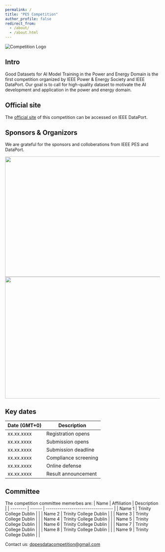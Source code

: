 ```yaml
---
permalink: /
title: "PES Competition"
author_profile: false
redirect_from: 
  - /about/
  - /about.html
---
```


![Competition Logo](https://pesdpcompetition.github.io/images/PEScompLogo.png)

## Intro
Good Datasets for AI Model Training in the Power and Energy Domain is the first competition organized by IEEE Power & Energy Society and IEEE DataPort.
Our goal is to call for high-quality dataset to motivate the AI development and application in the power and energy domain.

## Official site
The [official site]() of this competition can be accessed on IEEE DataPort.

## Sponsors & Organizors
We are grateful for the sponsors and colloberations from IEEE PES and DataPort.

<img src="https://pesdpcompetition.github.io/images/IEEE-PES-Logo-Web-No-Background.jpg" width="557" height="390">  <img src="https://pesdpcompetition.github.io/images/dataport logo.png" width="2247" height="395"> 

## **Key dates**

| Date \(GMT+0\) | Description               |
| -------------- | ------------------------- |
| xx.xx.xxxx     | Registration opens        |
| xx.xx.xxxx     | Submission opens          |
| xx.xx.xxxx     | Submission deadline       |
| xx.xx.xxxx     | Compliance screening      |
| xx.xx.xxxx     | Online defense            |
| xx.xx.xxxx     | Result announcement       |


## Committee
The competition committee memerbes are:
| Name             | Affiliation              | Description                        |
| --------         | ------                   | ---------------------------------- |
| Name 1           | Trinity College Dublin   |                                    |
| Name 2           | Trinity College Dublin   |                                    |
| Name 3           | Trinity College Dublin   |                                    |
| Name 4           | Trinity College Dublin   |                                    |
| Name 5           | Trinity College Dublin   |                                    |
| Name 6           | Trinity College Dublin   |                                    |
| Name 7           | Trinity College Dublin   |                                    |
| Name 8           | Trinity College Dublin   |                                    |
| Name 9           | Trinity College Dublin   |                                    |


Contact us: dppesdatacompetition@gmail.com
